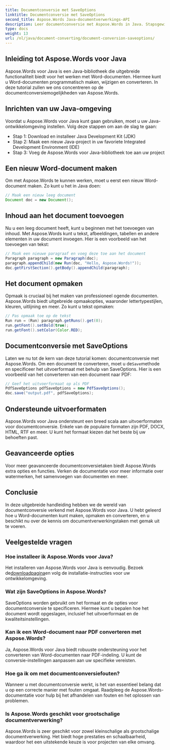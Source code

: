 ```yaml
---
title: Documentconversie met SaveOptions
linktitle: Documentconversie met SaveOptions
second_title: Aspose.Words Java-documentverwerkings-API
description: Leer documentconversie met Aspose.Words in Java. Stapsgewijze handleiding, codevoorbeelden en veelgestelde vragen voor een naadloze conversie van Word naar PDF.
type: docs
weight: 13
url: /nl/java/document-converting/document-conversion-saveoptions/
---
```


## Inleiding tot Aspose.Words voor Java

Aspose.Words voor Java is een Java-bibliotheek die uitgebreide functionaliteit biedt voor het werken met Word-documenten. Hiermee kunt u Word-documenten programmatisch maken, wijzigen en converteren. In deze tutorial zullen we ons concentreren op de documentconversiemogelijkheden van Aspose.Words.

## Inrichten van uw Java-omgeving

Voordat u Aspose.Words voor Java kunt gaan gebruiken, moet u uw Java-ontwikkelomgeving instellen. Volg deze stappen om aan de slag te gaan:

- Stap 1: Download en installeer Java Development Kit (JDK)
- Stap 2: Maak een nieuw Java-project in uw favoriete Integrated Development Environment (IDE)
- Stap 3: Voeg de Aspose.Words voor Java-bibliotheek toe aan uw project

## Een nieuw Word-document maken

Om met Aspose.Words te kunnen werken, moet u eerst een nieuw Word-document maken. Zo kunt u het in Java doen:

```java
// Maak een nieuw leeg document
Document doc = new Document();
```

## Inhoud aan het document toevoegen

Nu u een leeg document heeft, kunt u beginnen met het toevoegen van inhoud. Met Aspose.Words kunt u tekst, afbeeldingen, tabellen en andere elementen in uw document invoegen. Hier is een voorbeeld van het toevoegen van tekst:

```java
// Maak een nieuwe paragraaf en voeg deze toe aan het document
Paragraph paragraph = new Paragraph(doc);
paragraph.appendChild(new Run(doc, "Hello, Aspose.Words!"));
doc.getFirstSection().getBody().appendChild(paragraph);
```

## Het document opmaken

Opmaak is cruciaal bij het maken van professioneel ogende documenten. Aspose.Words biedt uitgebreide opmaakopties, waaronder lettertypestijlen, kleuren, uitlijning en meer. Zo kunt u tekst opmaken:

```java
// Pas opmaak toe op de tekst
Run run = (Run) paragraph.getRuns().get(0);
run.getFont().setBold(true);
run.getFont().setColor(Color.RED);
```

## Documentconversie met SaveOptions

 Laten we nu tot de kern van deze tutorial komen: documentconversie met Aspose.Words. Om een document te converteren, moet u de`Save`methode en specificeer het uitvoerformaat met behulp van SaveOptions. Hier is een voorbeeld van het converteren van een document naar PDF:

```java
// Geef het uitvoerformaat op als PDF
PdfSaveOptions pdfSaveOptions = new PdfSaveOptions();
doc.save("output.pdf", pdfSaveOptions);
```

## Ondersteunde uitvoerformaten

Aspose.Words voor Java ondersteunt een breed scala aan uitvoerformaten voor documentconversie. Enkele van de populaire formaten zijn PDF, DOCX, HTML, RTF en meer. U kunt het formaat kiezen dat het beste bij uw behoeften past.

## Geavanceerde opties

Voor meer geavanceerde documentconversietaken biedt Aspose.Words extra opties en functies. Verken de documentatie voor meer informatie over watermerken, het samenvoegen van documenten en meer.

## Conclusie

In deze uitgebreide handleiding hebben we de wereld van documentconversie verkend met Aspose.Words voor Java. U hebt geleerd hoe u Word-documenten kunt maken, opmaken en converteren, en u beschikt nu over de kennis om documentverwerkingstaken met gemak uit te voeren.

## Veelgestelde vragen

### Hoe installeer ik Aspose.Words voor Java?

 Het installeren van Aspose.Words voor Java is eenvoudig. Bezoek de[downloadpagina](https://releases.aspose.com/words/java/)en volg de installatie-instructies voor uw ontwikkelomgeving.

### Wat zijn SaveOptions in Aspose.Words?

SaveOptions worden gebruikt om het formaat en de opties voor documentconversie te specificeren. Hiermee kunt u bepalen hoe het document wordt opgeslagen, inclusief het uitvoerformaat en de kwaliteitsinstellingen.

### Kan ik een Word-document naar PDF converteren met Aspose.Words?

Ja, Aspose.Words voor Java biedt robuuste ondersteuning voor het converteren van Word-documenten naar PDF-indeling. U kunt de conversie-instellingen aanpassen aan uw specifieke vereisten.

### Hoe ga ik om met documentconversiefouten?

Wanneer u met documentconversie werkt, is het van essentieel belang dat u op een correcte manier met fouten omgaat. Raadpleeg de Aspose.Words-documentatie voor hulp bij het afhandelen van fouten en het oplossen van problemen.

### Is Aspose.Words geschikt voor grootschalige documentverwerking?

Aspose.Words is zeer geschikt voor zowel kleinschalige als grootschalige documentverwerking. Het biedt hoge prestaties en schaalbaarheid, waardoor het een uitstekende keuze is voor projecten van elke omvang.